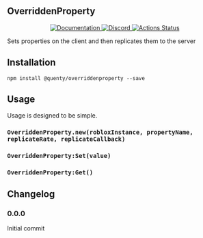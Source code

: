 ## OverriddenProperty
<div align="center">
  <a href="http://quenty.github.io/api/">
    <img src="https://img.shields.io/badge/docs-website-green.svg" alt="Documentation" />
  </a>
  <a href="https://discord.gg/mhtGUS8">
    <img src="https://img.shields.io/badge/discord-nevermore-blue.svg" alt="Discord" />
  </a>
  <a href="https://github.com/Quenty/NevermoreEngine/actions">
    <img src="https://github.com/Quenty/NevermoreEngine/workflows/luacheck/badge.svg" alt="Actions Status" />
  </a>
</div>

Sets properties on the client and then replicates them to the server

## Installation
```
npm install @quenty/overriddenproperty --save
```

## Usage
Usage is designed to be simple.

### `OverriddenProperty.new(robloxInstance, propertyName, replicateRate, replicateCallback)`

### `OverriddenProperty:Set(value)`

### `OverriddenProperty:Get()`


## Changelog

### 0.0.0
Initial commit
